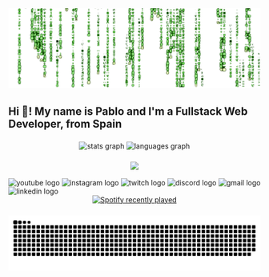 <img src="https://github.com/DarkOwn3r/DarkOwn3r/blob/main/matrix.png?raw=true"/>

### 

<h2 align="left">Hi 👋! My name is Pablo and I'm a Fullstack Web Developer, from Spain</h2>


###

<div align="center">
  <img src="https://github-readme-stats.vercel.app/api?username=darkown3r&hide_title=false&hide_rank=false&show_icons=true&include_all_commits=true&count_private=true&disable_animations=false&theme=ocean_dark&locale=en&hide_border=false" height="150" alt="stats graph"  />
  <img src="https://github-readme-stats.vercel.app/api/top-langs?username=darkown3r&locale=en&hide_title=false&layout=compact&card_width=320&langs_count=5&theme=ocean_dark&hide_border=false" height="150" alt="languages graph"  />
</div>

###

<p align="center">
  <a href="https://skillicons.dev">
    <img src="https://skillicons.dev/icons?i=ableton,ps,pr,figma,windows,ubuntu,debian,bash,codepen,html,css,js,ts,react,py,nodejs,vim,vscode,idea,jest,md,npm,pnpm,netlify,express,mysql,postman,sequelize,vite,vitest,git,github&theme=dark&perline=16" />
  </a>
</p>

<div align="left">
  <img src="https://img.shields.io/static/v1?message=Youtube&logo=youtube&label=&color=FF0000&logoColor=white&labelColor=&style=for-the-badge" height="35" alt="youtube logo"  />
  <img src="https://img.shields.io/static/v1?message=Instagram&logo=instagram&label=&color=E4405F&logoColor=white&labelColor=&style=for-the-badge" height="35" alt="instagram logo"  />
  <img src="https://img.shields.io/static/v1?message=Twitch&logo=twitch&label=&color=9146FF&logoColor=white&labelColor=&style=for-the-badge" height="35" alt="twitch logo"  />
  <img src="https://img.shields.io/static/v1?message=Discord&logo=discord&label=&color=7289DA&logoColor=white&labelColor=&style=for-the-badge" height="35" alt="discord logo"  />
  <img src="https://img.shields.io/static/v1?message=Gmail&logo=gmail&label=&color=D14836&logoColor=white&labelColor=&style=for-the-badge" height="35" alt="gmail logo"  />
  <img src="https://img.shields.io/static/v1?message=LinkedIn&logo=linkedin&label=&color=0077B5&logoColor=white&labelColor=&style=for-the-badge" height="35" alt="linkedin logo"  />
</div>

<div align="center">
  <a href="https://open.spotify.com/user/1115344794">
    <img src="https://spotify-recently-played-readme.vercel.app/api?user=1115344794&count=5&unique=true" alt="Spotify recently played"  />
  </a>
</div>

###

<img src="https://raw.githubusercontent.com/DarkOwn3r/DarkOwn3r/output/snake.svg" alt="Snake animation" />

###

